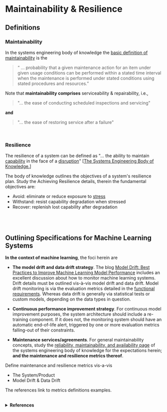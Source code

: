 <br>

# Maintainability & Resilience

## Definitions

### Maintainability

In the systems engineering body of knowledge the [basic definition of maintainability](https://sebokwiki.org/wiki/System_Reliability,_Availability,_and_Maintainability#Maintainability) is the

> “ … probability that a given maintenance action for an item under given usage conditions can be performed within a stated time interval when the maintenance is performed under stated conditions using stated procedures and resources.”

Note that **maintainability comprises** serviceability & repairability, i.e.,

> "… the ease of conducting scheduled inspections and servicing"

**and**

> "… the ease of restoring service after a failure"

<br>

### Resilience

The resilience of a system can be defined as "… the ability to maintain [capability](https://sebokwiki.org/wiki/Capability_(glossary)) in the face of a [disruption](https://sebokwiki.org/wiki/Disruption_(glossary))" [[The Systems Engineering Body of Knowledge.](https://sebokwiki.org/wiki/System_Resilience#Definition)]

The body of knowledge outlines the objectives of a system's resilience plan. Study the Achieving Resilience details, therein the fundamental objectives are:

* Avoid: eliminate or reduce exposure to [stress](https://sebokwiki.org/wiki/Stress_(glossary))
* Withstand: resist capability degradation when stressed
* Recover: replenish lost capability after degradation

<br>
<br>

## Outlining Specifications for Machine Learning Systems

**In the context of machine learning**, the foci herein are

* **The model drift and data drift strategy**.  The blog [Model Drift: Best Practices to Improve Machine Learning Model Performance](https://encord.com/blog/model-drift-best-practices/) includes an excellent discussion about how to monitor machine learning systems.  Drift details must be outlined vis-à-vis model drift and data drift.  Model drift monitoring is via the evaluation metrics detailed in the [functional requirements](https://artificial-intelligence-unit.atlassian.net/browse/PRE-16).  Whereas data drift is generally via statistical tests or custom models, depending on the data types in question.

* **Continuous performance improvement strategy**.  For continuous model improvement purposes, the system architecture should include a re-training component.  If it does not, the monitoring system should have an automatic end-of-life alert, triggered by one or more evaluation metrics falling-out of their constraints.

* **Maintenance services/agreements**.  For general maintainability concepts, study the [reliability, maintainability, and availability page](https://sebokwiki.org/wiki/System_Reliability,_Availability,_and_Maintainability) of the systems engineering body of knowledge for the expectations herein; **and the maintenance and resilience metrics thereof**.  

Define maintenance and resilience metrics vis-a-vis

* The System/Product
* Model Drift & Data Drift

The references link to metrics definitions examples.

<br>

<details><summary><b>References</b></summary>
<ol>
    <li><a href="https://www.maintworld.com/Applications/5-Important-Maintenance-Metrics-and-How-To-Use-Them" target="_blank">Maintenance Metrics</a></li>
    <li><a href="https://sebokwiki.org/wiki/System_Resilience#Metrics" target="_blank">Resilience Metrics</a></li>
</ol>
</details>

<br>
<br>

<br>
<br>

<br>
<br>

<br>
<br>
